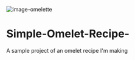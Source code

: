 ![image-omelette](https://github.com/user-attachments/assets/56d607c7-45f2-48e6-882a-7703dfcaee80)
# Simple-Omelet-Recipe-
A sample project of an omelet recipe I'm making
